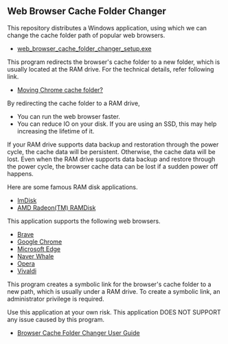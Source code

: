 ## Web Browser Cache Folder Changer

This repository distributes a Windows application, using which we can change the cache folder path of popular web browsers.
*   [web\_browser\_cache\_folder\_changer\_setup.exe](https://github.com/kmscom/Browser-Cache-Folder-Changer/blob/main/Release/web_browser_cache_folder_changer_setup.exe)

This program redirects the browser's cache folder to a new folder, which is usually located at the RAM drive. For the technical details, refer following link.
*   [Moving Chrome cache folder?](https://superuser.com/questions/866016/moving-chrome-cache-folder)

By redirecting the cache folder to a RAM drive,

*   You can run the web browser faster.
*   You can reduce IO on your disk. If you are using an SSD, this may help increasing the lifetime of it.

If your RAM drive supports data backup and restoration through the power cycle, the cache data will be persistent. Otherwise, the cache data will be lost. Even when the RAM drive supports data backup and restore through the power cycle, the browser cache data can be lost if a sudden power off happens.

Here are some famous RAM disk applications.
*   [ImDisk](https://sourceforge.net/projects/imdisk-toolkit/)
*   [AMD Radeon(TM) RAMDisk](https://www.radeonramdisk.com/software_downloads.php)


This application supports the following web browsers.
*   [Brave](https://brave.com/)
*   [Google Chrome](https://www.google.com/)
*   [Microsoft Edge](https://www.microsoft.com/edge/)
*   [Naver Whale](https://whale.naver.com/)
*   [Opera](https://www.opera.com/)
*   [Vivaldi](https://vivaldi.com/)

This program creates a symbolic link for the browser's cache folder to a new path, which is usually under a RAM drive. To create a symbolic link, an administrator privilege is required.

Use this application at your own risk. This application DOES NOT SUPPORT any issue caused by this program.
- [Browser Cache Folder Changer User Guide](https://github.com/kmscom/Browser-Cache-Folder-Changer/blob/main/User%20Guide/User%20Guide.md)
